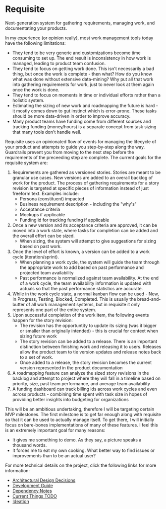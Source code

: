 # Requisite

Next-generation system for gathering requirements, managing work, and documentating your products.

In my experience (or opinion really), most work management tools today have the following limitations:
- They tend to be very generic and customizations become time consuming to set up.  The end result is inconsistency in how work is managed, leading to product team confusion.
- They tend to focus on getting work done.  This isn't necessarily a bad thing, but once the work is complete - then what?  How do you know what was done without extensive data-mining?  Why put all that work into gathering requirements for work, just to never look at them again once the work is done.
- They tend to focus on moments in time or individual efforts rather than a holistic system.
- Estimating the sizing of new work and roadmapping the future is hard - it mostly comes down to gut instinct which is error-prone.  These tasks should be more data-driven in order to improve accuracy.
- Many product teams have funding come from different sources and tracking funding (money/hours) is a separate concept from task sizing that many tools don't handle well.

Requisite uses an opinionated flow of events for managing the lifecycle of your product and attempts to guide you step-by-step along the way.  Guardrails prevent you from moving to the next step before the requirements of the preceeding step are complete.  The current goals for the requisite system are:

1. Requirements are gathered as versioned stories.  Stories are meant to be granular use cases.  New versions are added to an overall backlog of work for the product.  The process of gathering requirements for a story revision is targeted at specific pieces of information instead of just freeform text.  Examples include:
    - Persona (constituent) impacted
    - Business requirement description - including the "why's"
    - Acceptance criteria
    - Mockups if applicable
    - Funding id for tracking funding if applicable
1. Once a new version and its acceptance criteria are approved, it can be moved into a work state, where tasks for completion can be added and the overall effort can be sized.
    - When sizing, the system will attempt to give suggestions for sizing based on past work.
1. Once the level of effort is known, a version can be added to a work cycle (iteration/sprint).
    - When planning a work cycle, the system will guide the team through the appropriate work to add based on past performance and projected team availability
    - Past performance is normalized against team availability.  At the end of a work cycle, the team availability information is updated with actuals so that the past performance statistics are accurate.
1. While in the work cycle state, a normal kanban flow can be used - New, In Progress, Testing, Blocked, Completed.  This is usually the bread-and-butter of all work management systems, but in requisite it only represents one part of the entire system.
1. Upon successful completion of the work item, the following events happen for the story revision:
    - The revision has the opportuntity to update its sizing (was it bigger or smaller than originally intended) - this is crucial for context when sizing future work
    - The story revision can be added to a release.  There is an important distinction between finishing work and releasing it to users.  Releases allow the product team to tie version updates and release notes back to a set of work.
    - Once added to a release, the story revision becomes the current version represented in the product documentation
1. A roadmapping feature can analyze the sized story revisions in the backlog and attempt to project where they will fall in a timeline based on priority, size, past team performance, and average team availability
1. A funding dashboard can track billing ids across work cycles and even across products - combining time spent with task size in hopes of providing better insights into budgeting for organizations

This will be an ambitious undertaking, therefore I will be targeting certain MVP milestones.  The first milestone is to get far enough along with requisite so that it can be used to actually manage itself.  To get there, I will initially focus on bare-bones implementations of many of these features.  I feel this is an extremely important goal for many reasons:
- It gives me something to demo.  As they say, a picture speaks a thousand words.
- It forces me to eat my own cooking.  What better way to find issues or improvements than to be an actual user?

For more technical details on the project, click the following links for more information:
- [Architectural Design Decisions](./README_ARCH.md)
- [Development Guide](./README_DEV.md)
- [Dependency Notes](./README_DEPS.md)
- [Current Things TODO](./README_TODO.md)
- [Ideation](./README_IDEAS.md)